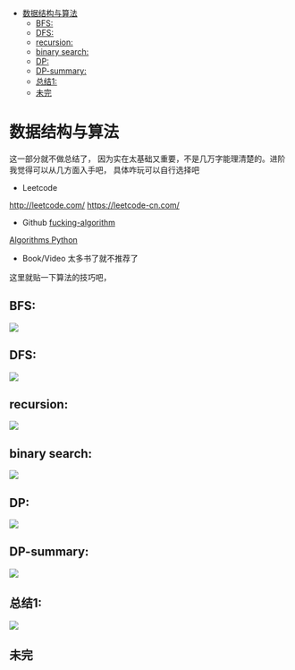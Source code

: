 - [数据结构与算法](#数据结构与算法)
    - [BFS:](#bfs)
    - [DFS:](#dfs)
    - [recursion:](#recursion)
    - [binary search:](#binary-search)
    - [DP:](#dp)
    - [DP-summary:](#dp-summary)
    - [总结1:](#总结1)
    - [未完](#未完)
# 数据结构与算法

这一部分就不做总结了， 因为实在太基础又重要，不是几万字能理清楚的。进阶我觉得可以从几方面入手吧， 具体咋玩可以自行选择吧

* Leetcode

http://leetcode.com/
https://leetcode-cn.com/

* Github
[fucking-algorithm](https://github.com/labuladong/fucking-algorithm)

[Algorithms Python](https://github.com/TheAlgorithms/Python)

* Book/Video
太多书了就不推荐了

这里就贴一下算法的技巧吧，

## BFS:
![](../pics/algorithm/bfs.png)

## DFS:
![](../pics/algorithm/dfs.png)

## recursion:
![](../pics/algorithm/recursion.png)

## binary search:
![](../pics/algorithm/search.png)

## DP:
![](../pics/algorithm/DP.png)

## DP-summary:
![](../pics/algorithm/dp-summary.png)

## 总结1:
![](../pics/algorithm/alg1.jpg)

## 未完
